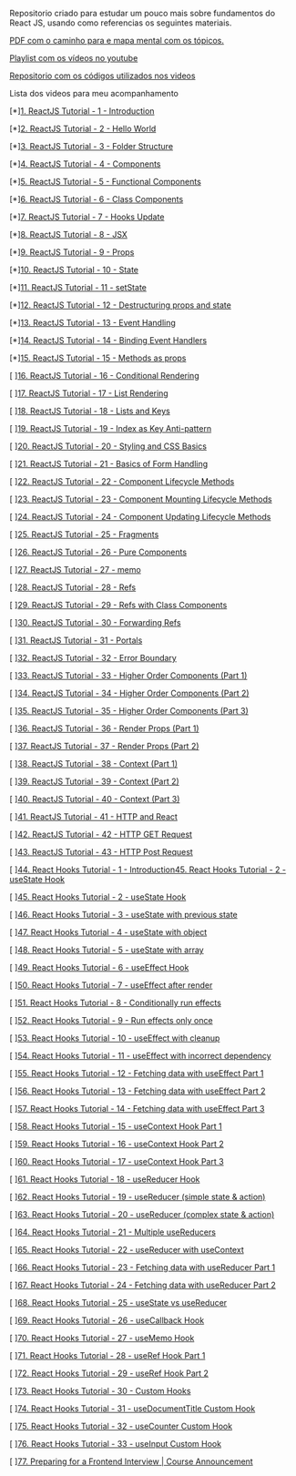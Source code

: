 Repositorio criado para estudar um pouco mais sobre fundamentos do React JS,  usando como referencias os seguintes materiais.

[PDF com o caminho para e mapa mental com os tópicos.](https://github.com/gopinav/Learning-Path-Resources/blob/master/React_Learning_Path_2020.pdf)

[Playlist com os vídeos no youtube](https://www.youtube.com/watch?v=QFaFIcGhPoM&list=PLC3y8-rFHvwgg3vaYJgHGnModB54rxOk3)

[Repositorio com os códigos utilizados nos videos](https://github.com/gopinav/React-Tutorials)

Lista dos videos para meu acompanhamento

[*][1. ReactJS Tutorial - 1 - Introduction](https://www.youtube.com/watch?v=QFaFIcGhPoM)

[*][2. ReactJS Tutorial - 2 - Hello World](https://www.youtube.com/watch?v=9hb_0TZ_MVI)

[*][3. ReactJS Tutorial - 3 - Folder Structure](https://www.youtube.com/watch?v=9VIiLJL0H4Y)

[*][4. ReactJS Tutorial - 4 - Components](https://www.youtube.com/watch?v=Y2hgEGPzTZY)

[*][5. ReactJS Tutorial - 5 - Functional Components](https://www.youtube.com/watch?v=Cla1WwguArA)

[*][6. ReactJS Tutorial - 6 - Class Components](https://www.youtube.com/watch?v=lnV34uLEzis)

[*][7. ReactJS Tutorial - 7 - Hooks Update](https://www.youtube.com/watch?v=oecI26cWqzk)

[*][8. ReactJS Tutorial - 8 - JSX](https://www.youtube.com/watch?v=7fPXI_MnBOY)

[*][9. ReactJS Tutorial - 9 - Props](https://www.youtube.com/watch?v=m7OWXtbiXX8)

[*][10. ReactJS Tutorial - 10 - State](https://www.youtube.com/watch?v=4ORZ1GmjaMc)

[*][11. ReactJS Tutorial - 11 - setState](https://www.youtube.com/watch?v=uirRaVjRsf4)

[*][12. ReactJS Tutorial - 12 - Destructuring props and state](https://www.youtube.com/watch?v=5_PdMS9CLLI)

[*][13. ReactJS Tutorial - 13 - Event Handling](https://www.youtube.com/watch?v=Znqv84xi8Vs)

[*][14. ReactJS Tutorial - 14 - Binding Event Handlers](https://www.youtube.com/watch?v=kVWpBtRjkCk)

[*][15. ReactJS Tutorial - 15 - Methods as props](https://www.youtube.com/watch?v=QpfyjwhY9kg)

[ ][16. ReactJS Tutorial - 16 - Conditional Rendering](https://www.youtube.com/watch?v=7o5FPaVA9m0)

[ ][17. ReactJS Tutorial - 17 - List Rendering](https://www.youtube.com/watch?v=5s8Ol9uw-yM)

[ ][18. ReactJS Tutorial - 18 - Lists and Keys](https://www.youtube.com/watch?v=0sasRxl35_8)

[ ][19. ReactJS Tutorial - 19 - Index as Key Anti-pattern](https://www.youtube.com/watch?v=xlPxnc5uUPQ)

[ ][20. ReactJS Tutorial - 20 - Styling and CSS Basics](https://www.youtube.com/watch?v=j5P9FHiBVNo)

[ ][21. ReactJS Tutorial - 21 - Basics of Form Handling](https://www.youtube.com/watch?v=7Vo_VCcWupQ)

[ ][22. ReactJS Tutorial - 22 - Component Lifecycle Methods](https://www.youtube.com/watch?v=qnN_FuFNq2g)

[ ][23. ReactJS Tutorial - 23 - Component Mounting Lifecycle Methods](https://www.youtube.com/watch?v=KDXZibVdiEI)

[ ][24. ReactJS Tutorial - 24 - Component Updating Lifecycle Methods](https://www.youtube.com/watch?v=DyPkojd1fas)

[ ][25. ReactJS Tutorial - 25 - Fragments](https://www.youtube.com/watch?v=bHdh1T0-US4)

[ ][26. ReactJS Tutorial - 26 - Pure Components](https://www.youtube.com/watch?v=YCRuTT31qR0)

[ ][27. ReactJS Tutorial - 27 - memo](https://www.youtube.com/watch?v=7TaBhrnPH78)

[ ][28. ReactJS Tutorial - 28 - Refs](https://www.youtube.com/watch?v=FXa9mMTKOu8)

[ ][29. ReactJS Tutorial - 29 - Refs with Class Components](https://www.youtube.com/watch?v=8aCXVC9Qmto)

[ ][30. ReactJS Tutorial - 30 - Forwarding Refs](https://www.youtube.com/watch?v=RLWniwmfdq4)

[ ][31. ReactJS Tutorial - 31 - Portals](https://www.youtube.com/watch?v=HpHLa-5Wdys)

[ ][32. ReactJS Tutorial - 32 - Error Boundary](https://www.youtube.com/watch?v=DNYXgtZBRPE)

[ ][33. ReactJS Tutorial - 33 - Higher Order Components (Part 1)](https://www.youtube.com/watch?v=B6aNv8nkUSw)

[ ][34. ReactJS Tutorial - 34 - Higher Order Components (Part 2)](https://www.youtube.com/watch?v=rsBQj6X7UK8)

[ ][35. ReactJS Tutorial - 35 - Higher Order Components (Part 3)](https://www.youtube.com/watch?v=l8V59zIdBXU)

[ ][36. ReactJS Tutorial - 36 - Render Props (Part 1)](https://www.youtube.com/watch?v=NdapMDgNhtE)

[ ][37. ReactJS Tutorial - 37 - Render Props (Part 2)](https://www.youtube.com/watch?v=EZil2OTyB4w)

[ ][38. ReactJS Tutorial - 38 - Context (Part 1)](https://www.youtube.com/watch?v=j3j8St50fNY)

[ ][39. ReactJS Tutorial - 39 - Context (Part 2)](https://www.youtube.com/watch?v=lTjQjWemKgE)

[ ][40. ReactJS Tutorial - 40 - Context (Part 3)](https://www.youtube.com/watch?v=A9WlkhdLnn0)

[ ][41. ReactJS Tutorial - 41 - HTTP and React](https://www.youtube.com/watch?v=GTmjthNvrxY)

[ ][42. ReactJS Tutorial - 42 - HTTP GET Request](https://www.youtube.com/watch?v=NEYrSUM4Umw)

[ ][43. ReactJS Tutorial - 43 - HTTP Post Request](https://www.youtube.com/watch?v=x9UEDRbLhJE)

[ ][44. React Hooks Tutorial - 1 - Introduction45. React Hooks Tutorial - 2 - useState Hook](https://www.youtube.com/watch?v=cF2lQ_gZeA8)

[ ][45. React Hooks Tutorial - 2 - useState Hook](https://www.youtube.com/watch?v=lAW1Jmmr9hc)

[ ][46. React Hooks Tutorial - 3 - useState with previous state](https://www.youtube.com/watch?v=d0plTCQgsXs)

[ ][47. React Hooks Tutorial - 4 - useState with object](https://www.youtube.com/watch?v=-3lL8oyev9w)

[ ][48. React Hooks Tutorial - 5 - useState with array](https://www.youtube.com/watch?v=RZ5wKYbOM_I)

[ ][49. React Hooks Tutorial - 6 - useEffect Hook](https://www.youtube.com/watch?v=06Y6aJzTmXY)

[ ][50. React Hooks Tutorial - 7 - useEffect after render](https://www.youtube.com/watch?v=nAuWOnFMlOw)

[ ][51. React Hooks Tutorial - 8 - Conditionally run effects](https://www.youtube.com/watch?v=8DYlzVUTC7s)

[ ][52. React Hooks Tutorial - 9 - Run effects only once](https://www.youtube.com/watch?v=BH4xvzHa7H8)

[ ][53. React Hooks Tutorial - 10 - useEffect with cleanup](https://www.youtube.com/watch?v=DTlmk6QeOHY)

[ ][54. React Hooks Tutorial - 11 - useEffect with incorrect dependency](https://www.youtube.com/watch?v=SP-NrbQHFww)

[ ][55. React Hooks Tutorial - 12 - Fetching data with useEffect Part 1](https://www.youtube.com/watch?v=bYFYF2GnMy8)

[ ][56. React Hooks Tutorial - 13 - Fetching data with useEffect Part 2](https://www.youtube.com/watch?v=1tfd6ANaNRY)

[ ][57. React Hooks Tutorial - 14 - Fetching data with useEffect Part 3](https://www.youtube.com/watch?v=zm_09NER-R0)

[ ][58. React Hooks Tutorial - 15 - useContext Hook Part 1](https://www.youtube.com/watch?v=CI7EYWmRDJE)

[ ][59. React Hooks Tutorial - 16 - useContext Hook Part 2](https://www.youtube.com/watch?v=tEqNSOhCHLU)

[ ][60. React Hooks Tutorial - 17 - useContext Hook Part 3](https://www.youtube.com/watch?v=UjjtvroahBU)

[ ][61. React Hooks Tutorial - 18 - useReducer Hook](https://www.youtube.com/watch?v=cVYp4u1m6iA)

[ ][62. React Hooks Tutorial - 19 - useReducer (simple state & action)](https://www.youtube.com/watch?v=IHJ-TO_1nME)

[ ][63. React Hooks Tutorial - 20 - useReducer (complex state &amp; action)](https://www.youtube.com/watch?v=uX7lxFrWUbA)

[ ][64. React Hooks Tutorial - 21 - Multiple useReducers](https://www.youtube.com/watch?v=5DsCKNRA8s4)

[ ][65. React Hooks Tutorial - 22 - useReducer with useContext](https://www.youtube.com/watch?v=BCD2irXaVoE)

[ ][66. React Hooks Tutorial - 23 - Fetching data with useReducer Part 1](https://www.youtube.com/watch?v=snzS7-73SEQ)

[ ][67. React Hooks Tutorial - 24 - Fetching data with useReducer Part 2](https://www.youtube.com/watch?v=imjfiXxvMD8)

[ ][68. React Hooks Tutorial - 25 - useState vs useReducer](https://www.youtube.com/watch?v=3VClygDRSsU)

[ ][69. React Hooks Tutorial - 26 - useCallback Hook](https://www.youtube.com/watch?v=IL82CzlaCys)

[ ][70. React Hooks Tutorial - 27 - useMemo Hook](https://www.youtube.com/watch?v=qySZIzZvZOY)

[ ][71. React Hooks Tutorial - 28 - useRef Hook Part 1](https://www.youtube.com/watch?v=yCS2m01bQ6w)

[ ][72. React Hooks Tutorial - 29 - useRef Hook Part 2](https://www.youtube.com/watch?v=LWg0OyZQffc)

[ ][73. React Hooks Tutorial - 30 - Custom Hooks](https://www.youtube.com/watch?v=l-s9MgoMwTI)

[ ][74. React Hooks Tutorial - 31 - useDocumentTitle Custom Hook](https://www.youtube.com/watch?v=4yp6T-hF5ZY)

[ ][75. React Hooks Tutorial - 32 - useCounter Custom Hook](https://www.youtube.com/watch?v=W3_GIiN-nuc)

[ ][76. React Hooks Tutorial - 33 - useInput Custom Hook](https://www.youtube.com/watch?v=6am-yn3ZLEw)

[ ][77. Preparing for a Frontend Interview | Course Announcement](https://www.youtube.com/watch?v=_zGNa_8O2fE)
